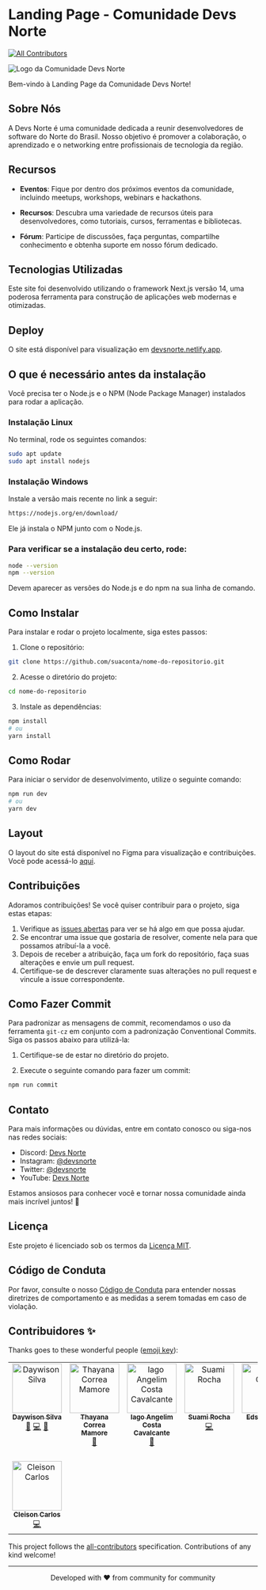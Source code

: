 # Landing Page - Comunidade Devs Norte
<!-- ALL-CONTRIBUTORS-BADGE:START - Do not remove or modify this section -->
[![All Contributors](https://img.shields.io/badge/all_contributors-8-orange.svg?style=flat-square)](#contributors-)
<!-- ALL-CONTRIBUTORS-BADGE:END -->

![Logo da Comunidade Devs Norte](https://imgur.com/0OLFKkZ.png)

Bem-vindo à Landing Page da Comunidade Devs Norte!

## Sobre Nós

A Devs Norte é uma comunidade dedicada a reunir desenvolvedores de software do Norte do Brasil. Nosso objetivo é promover a colaboração, o aprendizado e o networking entre profissionais de tecnologia da região.

## Recursos

- **Eventos**: Fique por dentro dos próximos eventos da comunidade, incluindo meetups, workshops, webinars e hackathons.

- **Recursos**: Descubra uma variedade de recursos úteis para desenvolvedores, como tutoriais, cursos, ferramentas e bibliotecas.

- **Fórum**: Participe de discussões, faça perguntas, compartilhe conhecimento e obtenha suporte em nosso fórum dedicado.

## Tecnologias Utilizadas

Este site foi desenvolvido utilizando o framework Next.js versão 14, uma poderosa ferramenta para construção de aplicações web modernas e otimizadas.

## Deploy

O site está disponível para visualização em [devsnorte.netlify.app](https://devsnorte.netlify.app/).

## O que é necessário antes da instalação

Você precisa ter o Node.js e o NPM (Node Package Manager) instalados para rodar a aplicação.

### Instalação Linux
No terminal, rode os seguintes comandos: 
```bash
sudo apt update
sudo apt install nodejs
```

### Instalação Windows
Instale a versão mais recente no link a seguir:
```bash
https://nodejs.org/en/download/
```
Ele já instala o NPM junto com o Node.js.

### Para verificar se a instalação deu certo, rode:
```bash
node --version
npm --version
```
Devem aparecer as versões do Node.js e do npm na sua linha de comando.

## Como Instalar

Para instalar e rodar o projeto localmente, siga estes passos:

1. Clone o repositório:

```bash
git clone https://github.com/suaconta/nome-do-repositorio.git
```

2. Acesse o diretório do projeto:

```bash
cd nome-do-repositorio
```

3. Instale as dependências:

```bash
npm install
# ou
yarn install
```

## Como Rodar

Para iniciar o servidor de desenvolvimento, utilize o seguinte comando:

```bash
npm run dev
# ou
yarn dev
```

## Layout

O layout do site está disponível no Figma para visualização e contribuições. Você pode acessá-lo [aqui](https://www.figma.com/file/eenBVFzu17zB259Xw6OUwu/Devs-Norte---Site-Redesign?type=design&node-id=31%3A173&mode=design&t=WJTjULmKOs3K9chc-1).

## Contribuições

Adoramos contribuições! Se você quiser contribuir para o projeto, siga estas etapas:

1. Verifique as [issues abertas](https://github.com/suaconta/nome-do-repositorio/issues) para ver se há algo em que possa ajudar.
2. Se encontrar uma issue que gostaria de resolver, comente nela para que possamos atribuí-la a você.
3. Depois de receber a atribuição, faça um fork do repositório, faça suas alterações e envie um pull request.
4. Certifique-se de descrever claramente suas alterações no pull request e vincule a issue correspondente.

## Como Fazer Commit

Para padronizar as mensagens de commit, recomendamos o uso da ferramenta `git-cz` em conjunto com a padronização Conventional Commits. Siga os passos abaixo para utilizá-la:

1. Certifique-se de estar no diretório do projeto.

2. Execute o seguinte comando para fazer um commit:

```bash
npm run commit
```

## Contato

Para mais informações ou dúvidas, entre em contato conosco ou siga-nos nas redes sociais:

- Discord: [Devs Norte](https://discord.gg/V825KxKzcQ)
- Instagram: [@devsnorte](https://instagram.com/devsnorte)
- Twitter: [@devsnorte](https://twitter.com/devsnorte)
- YouTube: [Devs Norte](https://www.youtube.com/c/DevsNorte)

Estamos ansiosos para conhecer você e tornar nossa comunidade ainda mais incrível juntos! 🚀

## Licença

Este projeto é licenciado sob os termos da [Licença MIT](LICENSE.md).

## Código de Conduta

Por favor, consulte o nosso [Código de Conduta](CODE_OF_CONDUCT.md) para entender nossas diretrizes de comportamento e as medidas a serem tomadas em caso de violação.

## Contribuidores ✨

Thanks goes to these wonderful people ([emoji key](https://allcontributors.org/docs/en/emoji-key)):

<!-- ALL-CONTRIBUTORS-LIST:START - Do not remove or modify this section -->
<!-- prettier-ignore-start -->
<!-- markdownlint-disable -->
<table>
  <tbody>
    <tr>
      <td align="center" valign="top" width="14.28%"><a href="https://www.linkedin.com/in/daywison-s-ab11b6121/"><img src="https://avatars.githubusercontent.com/u/54292958?v=4?s=100" width="100px;" alt="Daywison Silva"/><br /><sub><b>Daywison Silva</b></sub></a><br /><a href="https://github.com/devsnorte/devsnorte-landing-page/pulls?q=is%3Apr+reviewed-by%3ADaywisonSilva" title="Reviewed Pull Requests">👀</a> <a href="https://github.com/devsnorte/devsnorte-landing-page/commits?author=DaywisonSilva" title="Code">💻</a> <a href="#design-DaywisonSilva" title="Design">🎨</a></td>
      <td align="center" valign="top" width="14.28%"><a href="https://thayanacmamore.dev"><img src="https://avatars.githubusercontent.com/u/8525721?v=4?s=100" width="100px;" alt="Thayana Correa Mamore"/><br /><sub><b>Thayana Correa Mamore</b></sub></a><br /><a href="https://github.com/devsnorte/devsnorte-landing-page/pulls?q=is%3Apr+reviewed-by%3Athauska" title="Reviewed Pull Requests">👀</a></td>
      <td align="center" valign="top" width="14.28%"><a href="https://iagocavalcante.com/"><img src="https://avatars.githubusercontent.com/u/5131187?v=4?s=100" width="100px;" alt="Iago Angelim Costa Cavalcante"/><br /><sub><b>Iago Angelim Costa Cavalcante</b></sub></a><br /><a href="https://github.com/devsnorte/devsnorte-landing-page/pulls?q=is%3Apr+reviewed-by%3Aiagocavalcante" title="Reviewed Pull Requests">👀</a></td>
      <td align="center" valign="top" width="14.28%"><a href="https://bento.me/suamirochadev"><img src="https://avatars.githubusercontent.com/u/110056279?v=4?s=100" width="100px;" alt="Suami Rocha"/><br /><sub><b>Suami Rocha</b></sub></a><br /><a href="https://github.com/devsnorte/devsnorte-landing-page/commits?author=suamirochadev" title="Code">💻</a></td>
      <td align="center" valign="top" width="14.28%"><a href="https://www.gitshowcase.com/ecsistem"><img src="https://avatars.githubusercontent.com/u/61160635?v=4?s=100" width="100px;" alt="Edson Costa"/><br /><sub><b>Edson Costa</b></sub></a><br /><a href="https://github.com/devsnorte/devsnorte-landing-page/commits?author=ecsistem" title="Code">💻</a> <a href="https://github.com/devsnorte/devsnorte-landing-page/issues?q=author%3Aecsistem" title="Bug reports">🐛</a></td>
      <td align="center" valign="top" width="14.28%"><a href="https://github.com/juanrtalmeida"><img src="https://avatars.githubusercontent.com/u/75220133?v=4?s=100" width="100px;" alt="Juan Rodrigues Teixeira Almeida "/><br /><sub><b>Juan Rodrigues Teixeira Almeida </b></sub></a><br /><a href="https://github.com/devsnorte/devsnorte-landing-page/commits?author=juanrtalmeida" title="Code">💻</a> <a href="https://github.com/devsnorte/devsnorte-landing-page/issues?q=author%3Ajuanrtalmeida" title="Bug reports">🐛</a> <a href="#translation-juanrtalmeida" title="Translation">🌍</a></td>
      <td align="center" valign="top" width="14.28%"><a href="https://thiagofigueiroribeiro.github.io/"><img src="https://avatars.githubusercontent.com/u/8943388?v=4?s=100" width="100px;" alt="Thiago Figueiró Ribeiro"/><br /><sub><b>Thiago Figueiró Ribeiro</b></sub></a><br /><a href="https://github.com/devsnorte/devsnorte-landing-page/issues?q=author%3AThiagoFigueiroRibeiro" title="Bug reports">🐛</a> <a href="https://github.com/devsnorte/devsnorte-landing-page/commits?author=ThiagoFigueiroRibeiro" title="Documentation">📖</a></td>
    </tr>
    <tr>
      <td align="center" valign="top" width="14.28%"><a href="http://www.cleisoncarlos.com"><img src="https://avatars.githubusercontent.com/u/5004792?v=4?s=100" width="100px;" alt="Cleison Carlos"/><br /><sub><b>Cleison Carlos</b></sub></a><br /><a href="https://github.com/devsnorte/devsnorte-landing-page/commits?author=cleisoncarlos" title="Code">💻</a></td>
    </tr>
  </tbody>
</table>

<!-- markdownlint-restore -->
<!-- prettier-ignore-end -->

<!-- ALL-CONTRIBUTORS-LIST:END -->

This project follows the [all-contributors](https://github.com/all-contributors/all-contributors) specification. Contributions of any kind welcome!

---
<p align="center">
Developed with ❤️ from community for community
</p>
